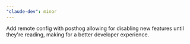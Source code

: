 ```yaml
---
"claude-dev": minor
---
```


Add remote config with posthog allowing for disabling new features until they're reading, making for a better developer experience.
